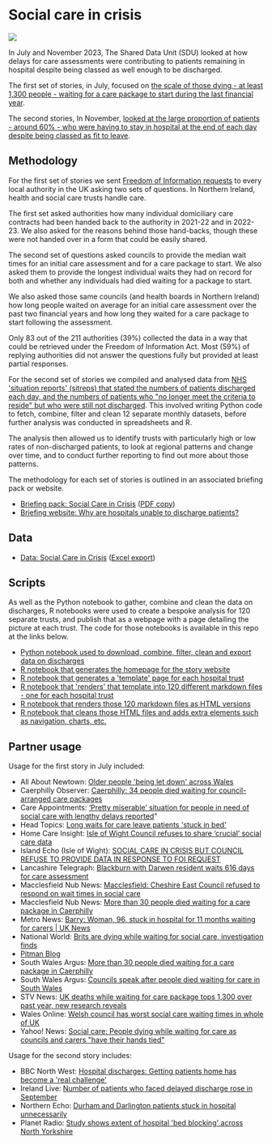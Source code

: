 # Social care in crisis

![](https://ichef.bbci.co.uk/news/976/cpsprodpb/23ED/production/_130579190_lily4lookingatcamera-top.jpg.webp)

In July and November 2023, The Shared Data Unit (SDU) looked at how delays for care assessments were contributing to patients remaining in hospital despite being classed as well enough to be discharged. 

The first set of stories, in July, focused on [the scale of those dying - at least 1,300 people - waiting for a care package to start during the last financial year](https://www.bbc.co.uk/news/uk-wales-66260332).

The second stories, In November, [looked at the large proportion of patients - around 60% - who were having to stay in hospital at the end of each day despite being classed as fit to leave](https://www.bbc.co.uk/news/uk-england-67125440).

## Methodology

For the first set of stories we sent [Freedom of Information requests](https://github.com/BBC-Data-Unit/social-care-crisis/blob/main/foirequests/foirequest2.md) to every local authority in the UK asking two sets of questions. In Northern Ireland, health and social care trusts handle care. 

The first set asked authorities how many individual domiciliary care contracts had been handed back to the authority in 2021-22 and in 2022-23. We also asked for the reasons behind those hand-backs, though these were not handed over in a form that could be easily shared.

The second set of questions asked councils to provide the median wait times for an initial care assessment and for a care package to start. We also asked them to provide the longest individual waits they had on record for both and whether any individuals had died waiting for a package to start.

We also asked those same councils (and health boards in Northern Ireland) how long people waited on average for an initial care assessment over the past two financial years and how long they waited for a care package to start following the assessment.

Only 83 out of the 211 authorities (39%) collected the data in a way that could be retrieved under the Freedom of Information Act. Most (59%) of replying authorities did not answer the questions fully but provided at least partial responses.

For the second set of stories we compiled and analysed data from [NHS 'situation reports' (sitreps) that stated the numbers of patients discharged each day, and the numbers of patients who "no longer meet the criteria to reside" but who were still not discharged](https://www.england.nhs.uk/statistics/statistical-work-areas/discharge-delays-acute-data/). This involved writing Python code to fetch, combine, filter and clean 12 separate monthly datasets, before further analysis was conducted in spreadsheets and R. 

The analysis then allowed us to identify trusts with particularly high or low rates of non-discharged patients, to look at regional patterns and change over time, and to conduct further reporting to find out more about those patterns.

The methodology for each set of stories is outlined in an associated briefing pack or website. 

* [Briefing pack: Social Care in Crisis](https://docs.google.com/document/d/1QvJ7k_eiLa7dZDor7HI6UXAevQ9Tfy9bEfVqCEFAHD8/edit) ([PDF copy](https://github.com/BBC-Data-Unit/social-care-crisis/blob/main/Social%20Care%20in%20Crisis.pdf))
* [Briefing website: Why are hospitals unable to discharge patients?](https://hospitaldischarges.github.io/website/index.html)

## Data

* [Data: Social Care in Crisis](https://docs.google.com/spreadsheets/d/11md8PJ-8FdRFxuiOvUq0Lte03n2y3XCWuTCC2cWeaEY/edit#gid=492937083) ([Excel export](https://github.com/BBC-Data-Unit/social-care-crisis/blob/main/Social%20care%20in%20crisis.xlsx))

## Scripts

As well as the Python notebook to gather, combine and clean the data on discharges, R notebooks were used to create a bespoke analysis for 120 separate trusts, and publish that as a webpage with a page detailing the picture at each trust. The code for those notebooks is available in this repo at the links below.

* [Python notebook used to download, combine, filter, clean and export data on discharges](https://github.com/BBC-Data-Unit/social-care-crisis/blob/main/scripts/sitreps_cleaning.ipynb)
* [R notebook that generates the homepage for the story website](https://github.com/BBC-Data-Unit/social-care-crisis/blob/main/scripts/index.Rmd)
* [R notebook that generates a 'template' page for each hospital trust](https://github.com/BBC-Data-Unit/social-care-crisis/blob/main/scripts/01templateHD.Rmd)
* [R notebook that 'renders' that template into 120 different markdown files - one for each hospital trust](https://github.com/BBC-Data-Unit/social-care-crisis/blob/main/scripts/03render.Rmd)
* [R notebook that renders those 120 markdown files as HTML versions](https://github.com/BBC-Data-Unit/social-care-crisis/blob/main/scripts/04renderhtml.Rmd)
* [R notebook that cleans those HTML files and adds extra elements such as navigation, charts, etc.](https://github.com/BBC-Data-Unit/social-care-crisis/blob/main/scripts/05cleaning.Rmd)

## Partner usage

Usage for the first story in July included:

* All About Newtown: [Older people 'being let down' across Wales](https://allaboutnewtown.wales/story/older-people-across-wales-waiting-longer-for-social-care-assessments)
* Caerphilly Observer: [Caerphilly: 34 people died waiting for council-arranged care packages](https://caerphilly.observer/news/1024883/34-people-died-waiting-for-council-arranged-care-packages/)
* Care Appointments: [‘Pretty miserable’ situation for people in need of social care with lengthy 
delays reported](https://careappointments.com/care-news/england/197568/pretty-miserable-situation-for-people-in-need-of-social-care-with-lengthy-delays-reported/)"
* Head Topics: [Long waits for care leave patients 'stuck in bed'](https://headtopics.com/uk/long-waits-for-care-leave-patients-stuck-in-bed-41700373)
* Home Care Insight: [Isle of Wight Council refuses to share ‘crucial’ social care data](https://www.homecareinsight.co.uk/isle-of-wight-council-refuses-to-share-crucial-social-care-data/)
* Island Echo (Isle of Wight): [SOCIAL CARE IN CRISIS BUT COUNCIL REFUSE TO PROVIDE DATA IN RESPONSE TO FOI 
REQUEST](https://www.islandecho.co.uk/social-care-in-crisis-but-council-refuse-to-provide-data-in-response-to-foi-request/)
* Lancashire Telegraph: [Blackburn with Darwen resident waits 616 days for care assessment](https://www.lancashiretelegraph.co.uk/news/23686751.blackburn-darwen-resident-waits-616-days-care-assessment/)
* Macclesfield Nub News: [Macclesfield: Cheshire East Council refused to respond on wait times in 
social care](https://macclesfield.nub.news/news/local-news/macclesfield-cheshire-east-council-refused-to-respond-on-wait-times-in-social-care-193249)
* Macclesfield Nub News: [More than 30 people died waiting for a care package in Caerphilly](https://www.southwalesargus.co.uk/news/23686518.30-people-died-waiting-care-package-caerphilly/)
* Metro News: [Barry: Woman, 96, stuck in hospital for 11 months waiting for carers | UK 
News](https://metro.co.uk/2023/07/31/barry-woman-96-stuck-in-hospital-for-11-months-waiting-for-carers-19219031/https://metro.co.uk/2023/07/31/barry-woman-96-stuck-in-hospital-for-11-months-waiting-for-carers-19219031/)
* National World: [Brits are dying while waiting for social care, investigation finds](https://www.nationalworld.com/health/social-care-brits-dying-waiting-carers-hands-tied-investigation-finds-4237262)
* [Pitman Blog](https://pitmanblog.co.uk/caregiver-shortage-woman-stuck-in-hospital-for-11-months-2/)
* South Wales Argus: [More than 30 people died waiting for a care package in Caerphilly](https://www.southwalesargus.co.uk/news/23686518.30-people-died-waiting-care-package-gwent/)
* South Wales Argus: [Councils speak after people died waiting for care in South Wales](https://www.southwalesargus.co.uk/news/23693927.councils-speak-people-died-waiting-care-south-wales/)
* STV News: [UK deaths while waiting for care package tops 1,300 over past year, new 
research reveals](https://news.stv.tv/scotland/uk-deaths-while-waiting-for-care-package-tops-1300-over-past-year-new-research-reveals)
* Wales Online: [Welsh council has worst social care waiting times in whole of UK](https://www.walesonline.co.uk/news/wales-news/welsh-council-worst-social-care-27426956)
* Yahoo! News: [Social care: People dying while waiting for care as councils and carers 
"have their hands tied"](https://uk.news.yahoo.com/social-care-people-dying-while-074556695.html?guccounter=1&guce_referrer=aHR0cHM6Ly93d3cuZ29vZ2xlLmNvbS8&guce_referrer_sig=AQAAAI6bm6CUefYkhdQHe6cA4n9qQ37FO_K-x8GW8VdZy9Z77AUjVxiPcUs05bihwzsSvYZRMZtOrgMgjxlHqsQ-Sq4kf4ZxoCpWa1j4s5BpaTgh0ZDAKct1a_tZnTYcQzMgeJtWnx_r49Jb3owmLl215BUbvyc65nJK9S2Gbwp7BD3S)

Usage for the second story includes:

* BBC North West: [Hospital discharges: Getting patients home has become a 'real challenge'](https://www.bbc.co.uk/news/uk-england-merseyside-67345936)
* Ireland Live: [Number of patients who faced delayed discharge rose in September](https://www.ireland-live.ie/news/scotland/1342285/number-of-patients-who-faced-delayed-discharge-rose-in-september.html)
* Northern Echo: [Durham and Darlington patients stuck in hospital unnecessarily](https://www.thenorthernecho.co.uk/news/23908453.durham-darlington-patients-stuck-hospital-unnecessarily/)
* Planet Radio: [Study shows extent of hospital 'bed blocking' across North Yorkshire](https://planetradio.co.uk/hits-radio/north-yorkshire/news/concern-over-bed-blocking-figures-in-north-yorkshire-hospitals/)
